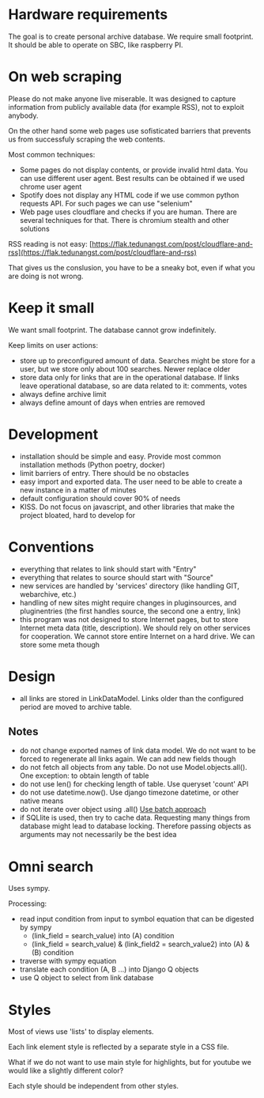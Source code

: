 # Hardware requirements

The goal is to create personal archive database. We require small footprint.
It should be able to operate on SBC, like raspberry PI.

# On web scraping

Please do not make anyone live miserable. It was designed to capture information from publicly available data (for example RSS), not to exploit anybody.

On the other hand some web pages use sofisticated barriers that prevents us from successfuly scraping the web contents.

Most common techniques:
 - Some pages do not display contents, or provide invalid html data. You can use different user agent. Best results can be obtained if we used chrome user agent
 - Spotify does not display any HTML code if we use common python requests API. For such pages we can use "selenium"
 - Web page uses cloudflare and checks if you are human. There are several techniques for that. There is chromium stealth and other solutions

RSS reading is not easy: [https://flak.tedunangst.com/post/cloudflare-and-rss](https://flak.tedunangst.com/post/cloudflare-and-rss)

That gives us the conslusion, you have to be a sneaky bot, even if what you are doing is not wrong.

# Keep it small

We want small footprint. The database cannot grow indefinitely.

Keep limits on user actions:
 - store up to preconfigured amount of data. Searches might be store for a user, but we store only about 100 searches. Newer replace older
 - store data only for links that are in the operational database. If links leave operational database, so are data related to it: comments, votes
 - always define archive limit
 - always define amount of days when entries are removed

# Development

 - installation should be simple and easy. Provide most common installation methods (Python poetry, docker)
 - limit barriers of entry. There should be no obstacles
 - easy import and exported data. The user need to be able to create a new instance in a matter of minutes
 - default configuration should cover 90% of needs
 - KISS. Do not focus on javascript, and other libraries that make the project bloated, hard to develop for

# Conventions

 - everything that relates to link should start with "Entry"
 - everything that relates to source should start with "Source"
 - new services are handled by 'services' directory (like handling GIT, webarchive, etc.)
 - handling of new sites might require changes in pluginsources, and pluginentries (the first handles source, the second one a entry, link)
 - this program was not designed to store Internet pages, but to store Internet meta data (title, description). We should rely on other services for cooperation. We cannot store entire Internet on a hard drive. We can store some meta though

# Design

 - all links are stored in LinkDataModel. Links older than the configured period are moved to archive table.

## Notes

 - do not change exported names of link data model. We do not want to be forced to regenerate all links again. We can add new fields though
 - do not fetch all objects from any table. Do not use Model.objects.all(). One exception: to obtain length of table
 - do not use len() for checking length of table. Use queryset 'count' API
 - do not use datetime.now(). Use django timezone datetime, or other native means
 - do not iterate over object using .all() [Use batch approach](https://djangosnippets.org/snippets/1170/)
 - if SQLlite is used, then try to cache data. Requesting many things from database might lead to database locking. Therefore passing objects as arguments may not necessarily be the best idea
 
# Omni search

Uses sympy.

Processing:
 - read input condition from input to symbol equation that can be digested by sympy 
      * (link_field = search_value) into (A) condition
      * (link_field = search_value) & (link_field2 = search_value2) into (A) & (B) condition
 - traverse with sympy equation
 - translate each condition (A, B ...) into Django Q objects
 - use Q object to select from link database

# Styles

Most of views use 'lists' to display elements.

Each link element style is reflected by a separate style in a CSS file.

What if we do not want to use main style for highlights, but for youtube we would like a slightly different color?

Each style should be independent from other styles.
